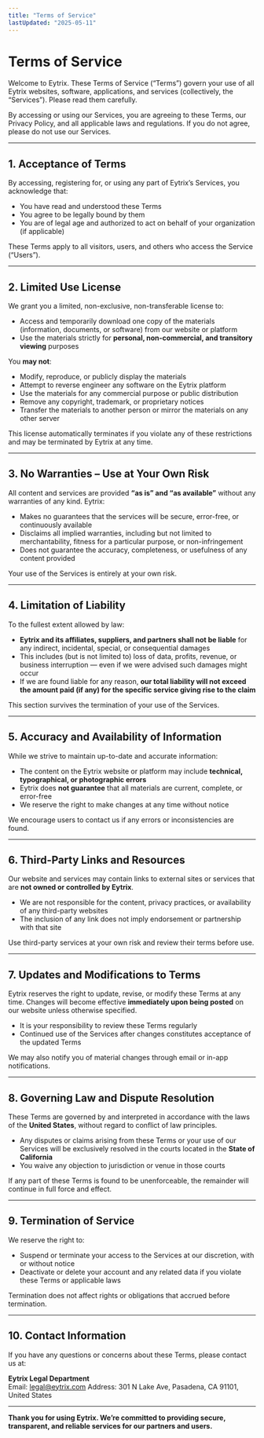 ```yaml
---
title: "Terms of Service"
lastUpdated: "2025-05-11"
---
```


# Terms of Service

Welcome to Eytrix. These Terms of Service (“Terms”) govern your use of all Eytrix websites, software, applications, and services (collectively, the “Services”). Please read them carefully.

By accessing or using our Services, you are agreeing to these Terms, our Privacy Policy, and all applicable laws and regulations. If you do not agree, please do not use our Services.

---

## 1. Acceptance of Terms

By accessing, registering for, or using any part of Eytrix’s Services, you acknowledge that:

- You have read and understood these Terms
- You agree to be legally bound by them
- You are of legal age and authorized to act on behalf of your organization (if applicable)

These Terms apply to all visitors, users, and others who access the Service (“Users”).

---

## 2. Limited Use License

We grant you a limited, non-exclusive, non-transferable license to:

- Access and temporarily download one copy of the materials (information, documents, or software) from our website or platform
- Use the materials strictly for **personal, non-commercial, and transitory viewing** purposes

You **may not**:

- Modify, reproduce, or publicly display the materials
- Attempt to reverse engineer any software on the Eytrix platform
- Use the materials for any commercial purpose or public distribution
- Remove any copyright, trademark, or proprietary notices
- Transfer the materials to another person or mirror the materials on any other server

This license automatically terminates if you violate any of these restrictions and may be terminated by Eytrix at any time.

---

## 3. No Warranties – Use at Your Own Risk

All content and services are provided **“as is” and “as available”** without any warranties of any kind. Eytrix:

- Makes no guarantees that the services will be secure, error-free, or continuously available
- Disclaims all implied warranties, including but not limited to merchantability, fitness for a particular purpose, or non-infringement
- Does not guarantee the accuracy, completeness, or usefulness of any content provided

Your use of the Services is entirely at your own risk.

---

## 4. Limitation of Liability

To the fullest extent allowed by law:

- **Eytrix and its affiliates, suppliers, and partners shall not be liable** for any indirect, incidental, special, or consequential damages
- This includes (but is not limited to) loss of data, profits, revenue, or business interruption — even if we were advised such damages might occur
- If we are found liable for any reason, **our total liability will not exceed the amount paid (if any) for the specific service giving rise to the claim**

This section survives the termination of your use of the Services.

---

## 5. Accuracy and Availability of Information

While we strive to maintain up-to-date and accurate information:

- The content on the Eytrix website or platform may include **technical, typographical, or photographic errors**
- Eytrix does **not guarantee** that all materials are current, complete, or error-free
- We reserve the right to make changes at any time without notice

We encourage users to contact us if any errors or inconsistencies are found.

---

## 6. Third-Party Links and Resources

Our website and services may contain links to external sites or services that are **not owned or controlled by Eytrix**.

- We are not responsible for the content, privacy practices, or availability of any third-party websites
- The inclusion of any link does not imply endorsement or partnership with that site

Use third-party services at your own risk and review their terms before use.

---

## 7. Updates and Modifications to Terms

Eytrix reserves the right to update, revise, or modify these Terms at any time. Changes will become effective **immediately upon being posted** on our website unless otherwise specified.

- It is your responsibility to review these Terms regularly
- Continued use of the Services after changes constitutes acceptance of the updated Terms

We may also notify you of material changes through email or in-app notifications.

---

## 8. Governing Law and Dispute Resolution

These Terms are governed by and interpreted in accordance with the laws of the **United States**, without regard to conflict of law principles.

- Any disputes or claims arising from these Terms or your use of our Services will be exclusively resolved in the courts located in the **State of California**
- You waive any objection to jurisdiction or venue in those courts

If any part of these Terms is found to be unenforceable, the remainder will continue in full force and effect.

---

## 9. Termination of Service

We reserve the right to:

- Suspend or terminate your access to the Services at our discretion, with or without notice
- Deactivate or delete your account and any related data if you violate these Terms or applicable laws

Termination does not affect rights or obligations that accrued before termination.

---

## 10. Contact Information

If you have any questions or concerns about these Terms, please contact us at:

**Eytrix Legal Department**  
Email: legal@eytrix.com
Address: 301 N Lake Ave, Pasadena, CA 91101, United States

---

**Thank you for using Eytrix. We’re committed to providing secure, transparent, and reliable services for our partners and users.**
